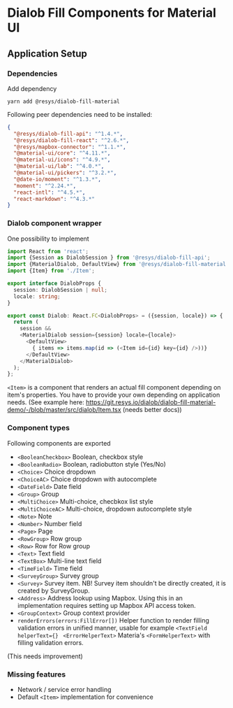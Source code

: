# Dialob Fill Components for Material UI

## Application Setup

### Dependencies

Add dependency

```
yarn add @resys/dialob-fill-material
```

Following peer dependencies need to be installed:

```json
{
  "@resys/dialob-fill-api": "^1.4.*",
  "@resys/dialob-fill-react": "^2.6.*",
  "@resys/mapbox-connector": "^1.1.*",
  "@material-ui/core": "^4.11.*",
  "@material-ui/icons": "^4.9.*",
  "@material-ui/lab": "^4.0.*",
  "@material-ui/pickers": "^3.2.*",
  "@date-io/moment": "^1.3.*",
  "moment": "^2.24.*",
  "react-intl": "^4.5.*",
  "react-markdown": "^4.3.*"
}
```

### Dialob component wrapper

One possibility to implement

```ts
import React from 'react';
import {Session as DialobSession } from '@resys/dialob-fill-api';
import {MaterialDialob, DefaultView} from '@resys/dialob-fill-material';
import {Item} from './Item';

export interface DialobProps {
  session: DialobSession | null;
  locale: string;
}

export const Dialob: React.FC<DialobProps> = ({session, locale}) => {
  return (
    session &&
    <MaterialDialob session={session} locale={locale}>
      <DefaultView>
        { items => items.map(id => (<Item id={id} key={id} />))}
      </DefaultView>
    </MaterialDialob>
  );
};
```

`<Item>` is a component that renders an actual fill component depending on item's properties. You have to provide your own depending on application needs. (See example here: https://git.resys.io/dialob/dialob-fill-material-demo/-/blob/master/src/dialob/Item.tsx  (needs better docs))

### Component types

Following components are exported

* `<BooleanCheckbox>` Boolean, checkbox style
* `<BooleanRadio>` Boolean, radiobutton style (Yes/No)
* `<Choice>` Choice dropdown
* `<ChoiceAC>` Choice dropdown with autocomplete
* `<DateField>` Date field
* `<Group>` Group
* `<MultiChoice>` Multi-choice, checbkox list style
* `<MultiChoiceAC>` Multi-choice, dropdown autocomplete style
* `<Note>` Note
* `<Number>` Number field
* `<Page>` Page
* `<RowGroup>` Row group
* `<Row>` Row for Row group
* `<Text>` Text field
* `<TextBox>` Multi-line text field
* `<TimeField>` Time field
* `<SurveyGroup>` Survey group
* `<Survey>` Survey item. NB! Survey item shouldn't be directly created, it is created by SurveyGroup.
* `<Address>` Address lookup using Mapbox. Using this in an implementation requires setting up Mapbox API access token.
* `<GroupContext>` Group context provider
* `renderErrors(errors:FillError[])` Helper function to render filling validation errors in unified manner, usable for example `<TextField helperText={}`
` <ErrorHelperText>` Materia's `<FormHelperText>` with filling validation errors. 

(This needs improvement)

### Missing features

* Network / service error handling
* Default `<Item>` implementation for convenience
